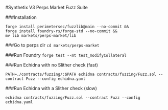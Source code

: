 #Synthetix V3 Perps Market Fuzz Suite

###Installation

```
forge install perimetersec/fuzzlib@main --no-commit &&
forge install foundry-rs/forge-std --no-commit &&
mv lib markets/perps-market/lib

```

###Go to perps dir
`cd markets/perps-market`

###Run Foundry
`forge test --mt test_modifyCollateral`

###Run Echidna with no Slither check (fast)

```PATH=./contracts/fuzzing/:$PATH echidna contracts/fuzzing/Fuzz.sol --contract Fuzz --config echidna.yaml```

###Run Echidna with a Slither check (slow)

```echidna contracts/fuzzing/Fuzz.sol --contract Fuzz --config echidna.yaml```
